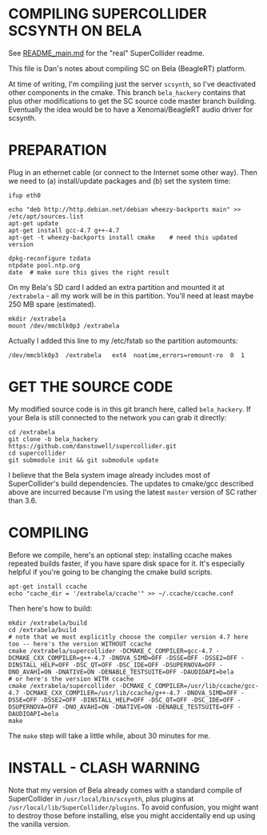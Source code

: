 COMPILING SUPERCOLLIDER SCSYNTH ON BELA
=======================================

See [README_main.md](README_main.md) for the "real" SuperCollider readme.

This file is Dan's notes about compiling SC on Bela (BeagleRT) platform.

At time of writing, I'm compiling just the server `scsynth`, so I've deactivated other components in the cmake.
This branch `bela_hackery` contains that plus other modifications to get the SC source code master branch building.
Eventually the idea would be to have a Xenomai/BeagleRT audio driver for scsynth.


PREPARATION
===========

Plug in an ethernet cable (or connect to the Internet some other way). Then we need to (a) install/update packages and (b) set the system time:

    ifup eth0

    echo "deb http://http.debian.net/debian wheezy-backports main" >> /etc/apt/sources.list
    apt-get update
    apt-get install gcc-4.7 g++-4.7
    apt-get -t wheezy-backports install cmake    # need this updated version

    dpkg-reconfigure tzdata
    ntpdate pool.ntp.org
    date  # make sure this gives the right result

On my Bela's SD card I added an extra partition and mounted it at `/extrabela` - all my work will be in this partition.
You'll need at least maybe 250 MB spare (estimated).

    mkdir /extrabela
    mount /dev/mmcblk0p3 /extrabela

Actually I added this line to my /etc/fstab so the partition automounts:

    /dev/mmcblk0p3  /extrabela   ext4  noatime,errors=remount-ro  0  1


GET THE SOURCE CODE
===================

My modified source code is in this git branch here, called `bela_hackery`. If your Bela is still connected to the network you can grab it directly:

    cd /extrabela
    git clone -b bela_hackery https://github.com/danstowell/supercollider.git
    cd supercollider
    git submodule init && git submodule update

I believe that the Bela system image already includes most of SuperCollider's build dependencies. The updates to cmake/gcc described above are incurred because I'm using the latest `master` version of SC rather than 3.6.

COMPILING
=========

Before we compile, here's an optional step: installing ccache makes repeated builds faster, if you have spare disk space for it. It's especially helpful if you're going to be changing the cmake build scripts.

    apt-get install ccache
    echo "cache_dir = '/extrabela/ccache'" >> ~/.ccache/ccache.conf

Then here's how to build:

    mkdir /extrabela/build
    cd /extrabela/build
    # note that we must explicitly choose the compiler version 4.7 here too -- here's the version WITHOUT ccache
    cmake /extrabela/supercollider -DCMAKE_C_COMPILER=gcc-4.7 -DCMAKE_CXX_COMPILER=g++-4.7 -DNOVA_SIMD=OFF -DSSE=OFF -DSSE2=OFF -DINSTALL_HELP=OFF -DSC_QT=OFF -DSC_IDE=OFF -DSUPERNOVA=OFF -DNO_AVAHI=ON -DNATIVE=ON -DENABLE_TESTSUITE=OFF -DAUDIOAPI=bela
    # or here's the version WITH ccache
    cmake /extrabela/supercollider -DCMAKE_C_COMPILER=/usr/lib/ccache/gcc-4.7 -DCMAKE_CXX_COMPILER=/usr/lib/ccache/g++-4.7 -DNOVA_SIMD=OFF -DSSE=OFF -DSSE2=OFF -DINSTALL_HELP=OFF -DSC_QT=OFF -DSC_IDE=OFF -DSUPERNOVA=OFF -DNO_AVAHI=ON -DNATIVE=ON -DENABLE_TESTSUITE=OFF -DAUDIOAPI=bela
    make

The `make` step will take a little while, about 30 minutes for me.


INSTALL - CLASH WARNING
=======================

Note that my version of Bela already comes with a standard compile of SuperCollider in `/usr/local/bin/scsynth`, plus plugins at `/usr/local/lib/SuperCollider/plugins`. To avoid confusion, you might want to destroy those before installing, else you might accidentally end up using the vanilla version.

